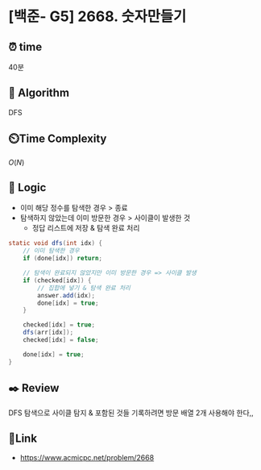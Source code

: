 # [백준- G5] 2668. 숫자만들기
 
## ⏰  **time**
40분

## :pushpin: **Algorithm**
DFS

## ⏲️**Time Complexity**
$O(N)$

## :round_pushpin: **Logic**
- 이미 해당 정수를 탐색한 경우 > 종료
- 탐색하지 않았는데 이미 방문한 경우 > 사이클이 발생한 것
  - 정답 리스트에 저장 & 탐색 완료 처리
```java
static void dfs(int idx) {
    // 이미 탐색한 경우
    if (done[idx]) return;

    // 탐색이 완료되지 않았지만 이미 방문한 경우 => 사이클 발생
    if (checked[idx]) {
        // 집합에 넣기 & 탐색 완료 처리
        answer.add(idx);
        done[idx] = true;
    }

    checked[idx] = true;
    dfs(arr[idx]);
    checked[idx] = false;

    done[idx] = true;
}
```

## :black_nib: **Review**
DFS 탐색으로 사이클 탐지 & 포함된 것들 기록하려면 방문 배열 2개 사용해야 한다,,

## 📡**Link**
- https://www.acmicpc.net/problem/2668
